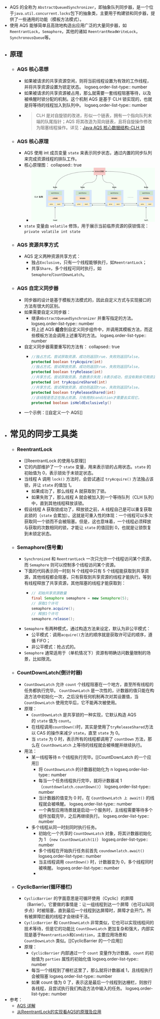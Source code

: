 - AQS 的全称为 `AbstractQueuedSynchronizer`，即抽象队列同步器，是一个位于`java.util.concurrent.locks`包下的抽象类，主要用于构建锁和同步器，提供了一些通用的功能（模板方法模式）。
- 使用 AQS 能够简单且高效地构造出应用广泛的大量同步器，如`ReentrantLock`，`Semaphore`，其他的诸如 `ReentrantReadWriteLock`，`SynchronousQueue`等。
- ## 原理
	- ### AQS 核心思想
		- 如果被请求的共享资源空闲，则将当前线程设置为有效的工作线程，并将共享资源设置为锁定状态。
		  logseq.order-list-type:: number
		- 如果被请求的共享资源被占用，那么就需要一套线程阻塞等待，以及被唤醒时锁分配的机制。这个机制 AQS 是基于 CLH 锁实现的，也就是将等待的线程加入到队列中。
		  logseq.order-list-type:: number
		- > CLH 是对自旋锁的改进，形似一个链表，拥有一个指向队列末端的队尾指针；AQS 将其改造为双向链表，且将自旋操作修改为阻塞线程操作。详见：[Java AQS 核心数据结构-CLH 锁](https://mp.weixin.qq.com/s/jEx-4XhNGOFdCo4Nou5tqg)
	- ### AQS 核心原理
		- AQS 使用 int 成员变量 `state` 来表示同步状态，通过内置的同步队列来完成资源线程的排队工作。
		- 核心原理图：
		  collapsed:: true
			- ![image.png](../assets/image_1712063121881_0.png)
		- `state` 变量由 `volatile` 修饰，用于展示当前临界资源的获锁情况：`private volatile int state`
	- ### AQS 资源共享方式
		- AQS 定义两种资源共享方式：
			- 独占`Exclusive`，只有一个线程能够执行，如`ReentrantLock`；
			- 共享`Share`，多个线程可同时执行，如`Semaphore`/`CountDownLatch`。
	- ### AQS 自定义同步器
		- 同步器的设计是基于模板方法模式的，因此自定义方式与实现接口的方法有很大的区别。
		- 如果需要自定义同步器：
			- 继承`AbstractQueuedSynchronizer` 并重写指定的方法。
			  logseq.order-list-type:: number
			- 将上述 AQS **组合**到自定义同步组件中，并调用其模板方法，而这些模板方法会调用上述重写的方法。
			  logseq.order-list-type:: number
		- 自定义同步器需要重写的方法有：
		  collapsed:: true
			- ```java
			  //独占方式。尝试获取资源，成功则返回true，失败则返回false。
			  protected boolean tryAcquire(int)
			  //独占方式。尝试释放资源，成功则返回true，失败则返回false。
			  protected boolean tryRelease(int)
			  //共享方式。尝试获取资源。负数表示失败；0表示成功，但没有剩余可用资源；正数表示成功，且有剩余资源。
			  protected int tryAcquireShared(int)
			  //共享方式。尝试释放资源，成功则返回true，失败则返回false。
			  protected boolean tryReleaseShared(int)
			  //该线程是否正在独占资源。只有用到condition才需要去实现它。
			  protected boolean isHeldExclusively()
			  ```
		- 一个示例：[[自定义一个 AQS]]
- # 常见的同步工具类
	- ### ReentrantLock
		- [[ReentrantLock 的使用与原理]]
		- 它的内部维护了一个 `state` 变量，用来表示锁的占用状态。`state` 的初始值为 0，表示锁处于未锁定状态。
		- 当线程 A 调用 `lock()` 方法时，会尝试通过 `tryAcquire()` 方法独占该锁，并让 `state` 的值加 1。
			- 如果成功了，那么线程 A 就获取到了锁。
			- 如果失败了，那么线程 A 就会被加入到一个等待队列（CLH 队列）中，直到其他线程释放该锁。
		- 假设线程 A 获取锁成功了，释放锁之前，A 线程自己是可以重复获取此锁的（`state` 会累加）。这就是可重入性的体现：一个线程可以多次获取同一个锁而不会被阻塞。但是，这也意味着，一个线程必须释放与获取的次数相同的锁，才能让 `state` 的值回到 0，也就是让锁恢复到未锁定状态。
	- ### Semaphore(信号量)
		- `Synchronized` 和 `ReentrantLock` 一次只允许一个线程访问某个资源，而 `Semaphore` 则可以控制多个线程访问某个资源。
		- 下面的代码表示同一时刻 N 个线程中只有 5 个线程能获取到共享资源，其他线程都会阻塞，只有获取到共享资源的线程才能执行。等到有线程释放了共享资源，其他阻塞的线程才能获取到：
			- ```java
			  // 初始共享资源数量
			  final Semaphore semaphore = new Semaphore(5);
			  // 获取1个许可
			  semaphore.acquire();
			  // 释放1个许可
			  semaphore.release();
			  ```
		- `Semaphore` 有两种模式，通过构造方法来设定，默认为非公平模式：
			- 公平模式：调用`acquire()`方法的顺序就是获取许可证的顺序，遵循 FIFO；
			- 非公平模式：抢占式的。
		- `Semaphore` 通常适用于（单机情况下）资源有明确访问数量限制的场景，比如限流。
	- ### CountDownLatch(倒计时器)
		- `CountDownLatch` 允许 `count` 个线程阻塞在一个地方，直至所有线程的任务都执行完毕。
		  `CountDownLatch` 是一次性的，计数器的值只能在构造方法中初始化一次，之后没有任何机制再次对其设置值，当 `CountDownLatch` 使用完毕后，它不能再次被使用。
		- 原理：
			- `CountDownLatch` 是共享锁的一种实现，它默认构造 AQS 的 `state` 值为 `count`。
			- 在线程调用`countDown()`时，其实是使用了`tryReleaseShared`方法以 CAS 的操作来减少 `state`，直至 `state` 为 0。
			- 当 `state` 为 0 时，表示所有的线程都调用了 `countDown` 方法，那么在 `CountDownLatch` 上等待的线程就会被唤醒并继续执行。
		- 用法：
			- 某一线程等待 n 个线程执行完毕。[[CountDownLatch 的一个应用]]
				- 将 `CountDownLatch` 的计数器初始化为 n
				  logseq.order-list-type:: number
				- 每当一个任务线程执行完毕，就将计数器减 1 （`countdownlatch.countDown()`）
				  logseq.order-list-type:: number
				- 当计数器的值变为 0 时，在 `CountDownLatch 上 await()` 的线程就会被唤醒。
				  logseq.order-list-type:: number
				- 一个典型应用场景就是启动一个服务时，主线程需要等待多个组件加载完毕，之后再继续执行。
				  logseq.order-list-type:: number
			- 多个线程从同一时刻同时执行任务。
				- 初始化一个共享的 `CountDownLatch` 对象，将其计数器初始化为 1 （`new CountDownLatch(1)`）
				  logseq.order-list-type:: number
				- 多个线程在开始执行任务前首先 `coundownlatch.await()`
				  logseq.order-list-type:: number
				- 当主线程调用 `countDown()` 时，计数器变为 0，多个线程同时被唤醒。
				  logseq.order-list-type:: number
				-
	- ### CyclicBarrier(循环栅栏)
		- `CyclicBarrier` 的字面意思是可循环使用（Cyclic）的屏障（Barrier）。它要做的事情是：让一组线程到达一个屏障（也可以叫同步点）时被阻塞，直到最后一个线程到达屏障时，屏障才会开门，所有被屏障拦截的线程才会继续干活。
		- `CyclicBarrier` 和 `CountDownLatch` 非常类似，它也可以实现线程间的技术等待，但是它的功能比 `CountDownLatch` 更加复杂和强大，内部实现是基于`ReentrantLock`和`Condition`，主要应用场景和 `CountDownLatch` 类似。[[CyclicBarrier 的一个应用]]
		- 原理：
			- `CyclicBarrier` 内部通过一个 `count` 变量作为计数器，`count` 的初始值为 `parties` 属性的初始化值
			  logseq.order-list-type:: number
			- 每当一个线程到了栅栏这里了，那么就将计数器减 1，且线程执行会被阻塞
			  logseq.order-list-type:: number
			- 如果 count 值为 0 了，表示这是最后一个线程到达栅栏，则放行各线程，且尝试执行我们构造方法中输入的任务。
			  logseq.order-list-type:: number
- 参考：
	- [AQS 详解](https://javaguide.cn/java/concurrent/aqs.html)
	- [从ReentrantLock的实现看AQS的原理及应用](https://tech.meituan.com/2019/12/05/aqs-theory-and-apply.html)